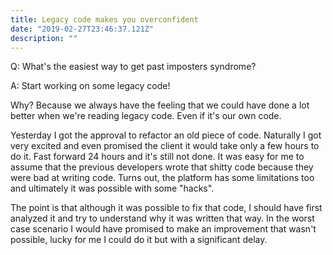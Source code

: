 ```yaml
---
title: Legacy code makes you overconfident
date: "2019-02-27T23:46:37.121Z"
description: ""
---
```


Q: What's the easiest way to get past imposters syndrome?

A: Start working on some legacy code!

Why? Because we always have the feeling that we could have done a lot better when we're reading legacy code.
Even if it's our own code.

Yesterday I got the approval to refactor an old piece of code. Naturally I got very excited and even
promised the client it would take only a few hours to do it. Fast forward 24 hours and it's still not done.
It was easy for me to assume that the previous developers wrote that shitty code because they were bad at writing code.
Turns out, the platform has some limitations too and ultimately it was possible with some "hacks".

The point is that although it was possible to fix that code, I should have first analyzed it and try to
understand why it was written that way. In the worst case scenario I would have promised to make an
improvement that wasn't possible, lucky for me I could do it but with a significant delay.